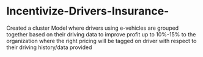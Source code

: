 # Incentivize-Drivers-Insurance-
Created a cluster Model where drivers using e-vehicles are grouped together based on their driving data to improve profit up to 10%-15% to the organization where the right pricing will be tagged on driver with respect to their driving history/data provided 
